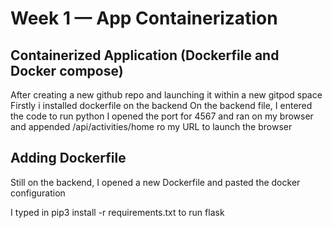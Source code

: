# Week 1 — App Containerization

## Containerized Application (Dockerfile and Docker compose)

After creating a new github repo and  launching it within a new gitpod space
Firstly i installed dockerfile on the backend
On the backend file, I entered the code to run python
I opened the port  for 4567 and ran on my browser and appended /api/activities/home ro my URL to launch the browser


## Adding Dockerfile

Still on the backend, I opened a new Dockerfile and pasted the docker configuration

I typed in pip3 install -r requirements.txt to run flask


